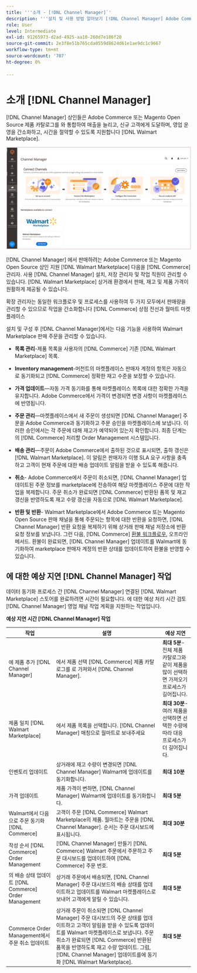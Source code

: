 ```yaml
---
title: '''소개 - [!DNL Channel Manager]`'
description: '''설치 및 사용 방법 알아보기 [!DNL Channel Manager] Adobe Commerce 및 Magento Open Source 스토어를 Walmart Marketplace와 통합하고 판매 채널을 만들어 마켓플레이스 목록, 가격 책정, 재고 및 매출을 상거래 관리자''와 원활하게 관리할 수 있습니다.'
role: User
level: Intermediate
exl-id: 91265973-d2ad-4925-aa10-260d7e186f20
source-git-commit: 2e3f8e51b765cda0559d8624d61e1ae9dc1c9667
workflow-type: tm+mt
source-wordcount: '707'
ht-degree: 0%

---
```



# 소개 [!DNL Channel Manager]

[!DNL Channel Manager] 상인들은 Adobe Commerce 또는 Magento Open Source 제품 카탈로그를 와 통합하여 매출을 늘리고, 신규 고객에게 도달하며, 영업 운영을 간소화하고, 시간을 절약할 수 있도록 지원합니다 [!DNL Walmart Marketplace].

![[!DNL Channel Manager] 확장 관리자 보기](assets/channel-manager-home.png)

[!DNL Channel Manager] 에서 판매하려는 Adobe Commerce 또는 Magento Open Source 상인 지원 [!DNL Walmart Marketplace] 다음을 [!DNL Commerce] 관리자. 사용 [!DNL Channel Manager] 설치, 저장 관리자 및 작업 직원이 관리할 수 있습니다. [!DNL Walmart Marketplace] 상거래 환경에서 판매, 재고 및 제품 가격이 원활하게 제공될 수 있습니다.

확장 관리자는 동일한 워크플로우 및 프로세스를 사용하여 두 가지 모두에서 판매량을 관리할 수 있으므로 작업을 간소화합니다 [!DNL Commerce] 상점 전선과 월마트 마켓플레이스

설치 및 구성 후 [!DNL Channel Manager]에서는 다음 기능을 사용하여 Walmart Marketplace 판매 주문을 관리할 수 있습니다.

* **목록 관리**-제품 목록을 사용자의 [!DNL Commerce] 기존 [!DNL Walmart Marketplace] 목록.

* **Inventory management**-머천트의 마켓플레이스 판매자 계정의 항목은 자동으로 동기화되고 [!DNL Commerce] 정확한 재고 수준을 보장할 수 있습니다.

* **가격 업데이트**—자동 가격 동기화를 통해 마켓플레이스 목록에 대한 정확한 가격을 유지합니다. Adobe Commerce에서 가격이 변경되면 변경 사항이 마켓플레이스에 반영됩니다.

* **주문 관리**—마켓플레이스에서 새 주문이 생성되면 [!DNL Channel Manager] 주문을 Adobe Commerce과 동기화하고 주문 승인을 마켓플레이스에 보냅니다. 이러한 승인에서는 각 주문에 대해 재고가 예약되어 있는지 확인합니다. 최종 단계는 의 [!DNL Commerce] 처리할 Order Management 시스템입니다.

* **배송 관리**—주문이 Adobe Commerce에서 출하된 것으로 표시되면, 출하 갱신은 [!DNL Walmart Marketplace]. 이 알림은 판매자가 이행 SLA 요구 사항을 충족하고 고객이 현재 주문에 대한 배송 업데이트 알림을 받을 수 있도록 해줍니다.

* **취소**- Adobe Commerce에서 주문이 취소되면, [!DNL Channel Manager] 업데이트된 주문 정보를 marketplace에 전송하여 해당 마켓플레이스 주문에 대한 작업을 복제합니다. 주문 취소가 완료되면 [!DNL Commerce] 반환된 품목 및 재고 갱신을 반영하도록 재고 수량 갱신을 자동으로 [!DNL Walmart Marketplace].

* **반환 및 반환**- Walmart Marketplace에서 Adobe Commerce 또는 Magento Open Source 판매 채널을 통해 주문되는 항목에 대한 반환을 요청하면, [!DNL Channel Manager] 반환 요청을 복제하기 위해 상거래 판매 채널 저장소에 반환 요청 정보를 보냅니다. 그런 다음, [!DNL Commerce] [환불 워크플로우](https://docs.magento.com/user-guide/sales/credit-memos.html#refund-workflow), 오프라인 메서드. 환불이 완료되면, [!DNL Channel Manager] 업데이트를 Walmart에 동기화하여 marketplace 판매자 계정의 반환 상태를 업데이트하여 환불을 반영할 수 있습니다.

## 에 대한 예상 지연 [!DNL Channel Manager] 작업

데이터 동기화 프로세스 간 [!DNL Channel Manager] 연결된 [!DNL Walmart Marketplace] 스토어를 완료하려면 시간이 필요합니다. 에 대한 예상 처리 시간 검토 [!DNL Channel Manager] 영업 채널 작업 계획을 지원하는 작업입니다.

**예상 지연 시간 [!DNL Channel Manager] 작업**

| **작업** | **설명** | **예상 지연** |
|------------------------------------------------------------|--------------------------------------------------------------------------------------------------------------------------------------------------------------------------------------------------------------------------------------------------------------------------------------------------------------------------------------------------------------------------------------------------|------------------------------------------------------------------------------------------------------------------------------|
| 에 제품 추가 [!DNL Channel Manager] | 에서 제품 선택 [!DNL Commerce] 제품 카탈로그를 로 가져와서 [!DNL Channel Manager]. | **최대 5분**-전체 제품 카탈로그와 같이 제품을 많이 선택하면 가져오기 프로세스가 길어집니다. |
| 제품 일치 [!DNL Walmart Marketplace] | 에서 제품 목록을 선택합니다. [!DNL Channel Manager] 매칭으로 월마트로 보내주세요 | **최대 30분**-여러 제품을 선택하면 선택한 수량에 따라 대응 프로세스가 더 길어집니다. |
| 인벤토리 업데이트 | 상거래에 재고 수량이 변경되면 [!DNL Channel Manager] Walmart에 업데이트를 동기화합니다. | **최대 10분** |
| 가격 업데이트 | 제품 가격이 변하면, [!DNL Channel Manager] Walmart에 업데이트를 동기화합니다. | **최대 5분** |
| Walmart에서 다음으로 주문 동기화 [!DNL Commerce] | 고객이 주문 [!DNL Commerce] Walmart Marketplace의 제품. 월마트는 주문을 [!DNL Channel Manager]. 순서는 주문 대시보드에 표시됩니다. | **최대 30분** |
| 작성 순서 [!DNL Commerce] Order Management | [!DNL Channel Manager] 만들기 [!DNL Commerce] Walmart 주문에서 주문하고 주문 대시보드를 업데이트하여 [!DNL Commerce] 주문 번호. | **최대 5분** |
| 의 배송 상태 업데이트 [!DNL Commerce] Order Management | 상거래 주문에서 배송되면, [!DNL Channel Manager] 주문 대시보드의 배송 상태를 업데이트하고 업데이트를 Walmart 마켓플레이스로 보내어 고객에게 알릴 수 있습니다. | **최대 5분** |
| Commerce Order Management에서 주문 취소 업데이트 | 상거래 주문이 취소되면 [!DNL Channel Manager] 주문 대시보드의 주문 상태를 업데이트하고 고객이 알림을 받을 수 있도록 업데이트를 Walmart 마켓플레이스로 보냅니다. 주문 취소가 완료되면 [!DNL Commerce] 반환된 품목을 반영하도록 재고 수량 업데이트. 그럼, [!DNL Channel Manager] 업데이트를에 동기화 [!DNL Walmart Marketplace]. | **최대 5분** |


